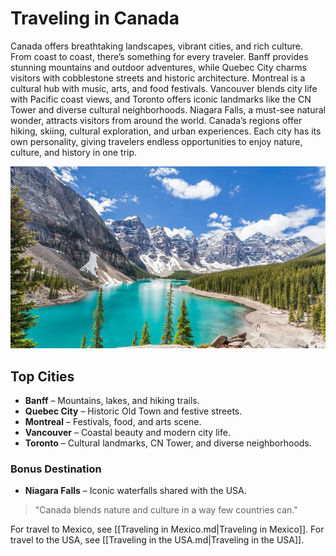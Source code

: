 # Traveling in Canada
Canada offers breathtaking landscapes, vibrant cities, and rich culture. From coast to coast, there’s something for every traveler. Banff provides stunning mountains and outdoor adventures, while Quebec City charms visitors with cobblestone streets and historic architecture. Montreal is a cultural hub with music, arts, and food festivals. Vancouver blends city life with Pacific coast views, and Toronto offers iconic landmarks like the CN Tower and diverse cultural neighborhoods. Niagara Falls, a must-see natural wonder, attracts visitors from around the world. Canada’s regions offer hiking, skiing, cultural exploration, and urban experiences. Each city has its own personality, giving travelers endless opportunities to enjoy nature, culture, and history in one trip.

![Banff](images/banff.jpg)

## Top Cities
- **Banff** – Mountains, lakes, and hiking trails.  
- **Quebec City** – Historic Old Town and festive streets.  
- **Montreal** – Festivals, food, and arts scene.  
- **Vancouver** – Coastal beauty and modern city life.  
- **Toronto** – Cultural landmarks, CN Tower, and diverse neighborhoods.  
### Bonus Destination
- **Niagara Falls** – Iconic waterfalls shared with the USA.  

> "Canada blends nature and culture in a way few countries can."

For travel to Mexico, see [[Traveling in Mexico.md|Traveling in Mexico]].
For travel to the USA, see [[Traveling in the USA.md|Traveling in the USA]]. 